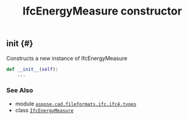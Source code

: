 ﻿---
title: IfcEnergyMeasure constructor
second_title: Aspose.CAD for Python via .NET API References
description: 
type: docs
weight: 10
url: /python-net/aspose.cad.fileformats.ifc.ifc4.types/ifcenergymeasure/__init__/
is_root: false
---

## __init__ {#}

Constructs a new instance of IfcEnergyMeasure



```python
def __init__(self):
    ...
```





### See Also
* module [`aspose.cad.fileformats.ifc.ifc4.types`](../../)
* class [`IfcEnergyMeasure`](/cad/python-net/aspose.cad.fileformats.ifc.ifc4.types/ifcenergymeasure)
